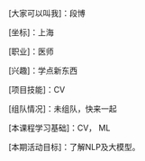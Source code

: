 [大家可以叫我]：段博

[坐标]：上海

[职业]：医师

[兴趣]：学点新东西

[项目技能]：CV

[组队情况]：未组队，快来一起

[本课程学习基础]：CV， ML

[本期活动目标]：了解NLP及大模型。
